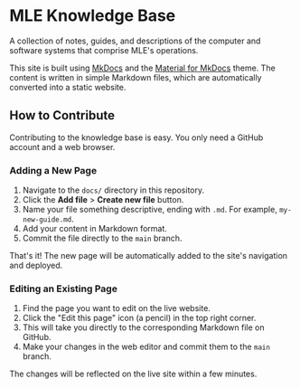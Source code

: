 # MLE Knowledge Base

A collection of notes, guides, and descriptions of the computer and software systems that comprise MLE's operations.

This site is built using [MkDocs](https://www.mkdocs.org/) and the [Material for MkDocs](https://squidfunk.github.io/mkdocs-material/) theme. The content is written in simple Markdown files, which are automatically converted into a static website.

## How to Contribute

Contributing to the knowledge base is easy. You only need a GitHub account and a web browser.

### Adding a New Page

1.  Navigate to the `docs/` directory in this repository.
2.  Click the **Add file** > **Create new file** button.
3.  Name your file something descriptive, ending with `.md`. For example, `my-new-guide.md`.
4.  Add your content in Markdown format.
5.  Commit the file directly to the `main` branch.

That's it! The new page will be automatically added to the site's navigation and deployed.

### Editing an Existing Page

1.  Find the page you want to edit on the live website.
2.  Click the "Edit this page" icon (a pencil) in the top right corner.
3.  This will take you directly to the corresponding Markdown file on GitHub.
4.  Make your changes in the web editor and commit them to the `main` branch.

The changes will be reflected on the live site within a few minutes.
